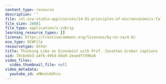```yaml
---
content_type: resource
description: ''
file: /ol-ocw-studio-app/courses/14-01-principles-of-microeconomics-fall-2023/oMWvVcKdtco_captions.webvtt
file_size: 26081
file_type: application/x-subrip
learning_resource_types: []
license: https://creativecommons.org/licenses/by-nc-sa/4.0/
ocw_type: OCWFile
resourcetype: Other
title: Thinking Like an Economist with Prof. Jonathan Gruber captions
uid: 78cbebb3-a4f6-495d-8da9-2eaedf7496a6
video_files:
  video_thumbnail_file: null
video_metadata:
  youtube_id: oMWvVcKdtco
---
```


